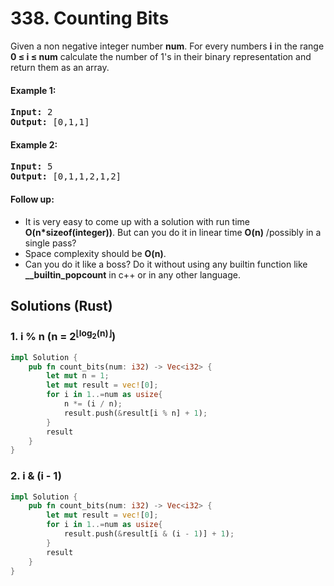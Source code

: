 # 338. Counting Bits
Given a non negative integer number **num**. For every numbers **i** in the range **0 ≤ i ≤ num** calculate the number of 1's in their binary representation and return them as an array.

#### Example 1:
<pre>
<strong>Input:</strong> 2
<strong>Output:</strong> [0,1,1]
</pre>

#### Example 2:
<pre>
<strong>Input:</strong> 5
<strong>Output:</strong> [0,1,1,2,1,2]
</pre>

#### Follow up:
* It is very easy to come up with a solution with run time <strong>O(n*sizeof(integer))</strong>. But can you do it in linear time **O(n)** /possibly in a single pass?
* Space complexity should be **O(n)**.
* Can you do it like a boss? Do it without using any builtin function like <strong>__builtin_popcount</strong> in c++ or in any other language.

## Solutions (Rust)

### 1. i % n (n = 2<sup>⌊log<sub>2</sub>(n)⌋</sup>)
```Rust
impl Solution {
    pub fn count_bits(num: i32) -> Vec<i32> {
        let mut n = 1;
        let mut result = vec![0];
        for i in 1..=num as usize{
            n *= (i / n);
            result.push(&result[i % n] + 1);
        }
        result
    }
}
```

### 2. i & (i - 1)
```Rust
impl Solution {
    pub fn count_bits(num: i32) -> Vec<i32> {
        let mut result = vec![0];
        for i in 1..=num as usize{
            result.push(&result[i & (i - 1)] + 1);
        }
        result
    }
}
```
